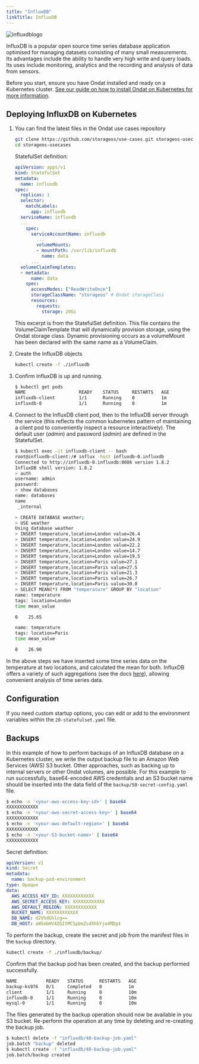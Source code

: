 ```yaml
---
title: "InfluxDB"
linkTitle: InfluxDB
---
```


![influxdblogo](/images/docs/explore/influxdb.png)

InfluxDB is a popular open source time series database application optimised
for managing datasets consisting of many small measurements. Its advantages
include the ability to handle very high write and query loads. Its uses include monitoring, analytics and the recording and analysis of data from sensors.

Before you start, ensure you have Ondat installed and ready on a Kubernetes cluster. [See our guide on how to install Ondat on Kubernetes for more information](/docs/install/kubernetes).

## Deploying InfluxDB on Kubernetes

1. You can find the latest files in the Ondat use cases repository

   ```bash
   git clone https://github.com/storageos/use-cases.git storageos-usecases
   cd storageos-usecases
   ```

   StatefulSet definition:

   ```yaml
   apiVersion: apps/v1
   kind: StatefulSet
   metadata:
     name: influxdb
   spec:
     replicas: 1
     selector:
       matchLabels:
         app: influxdb
     serviceName: influxdb
     ...
       spec:
         serviceAccountName: influxdb
           ...
           volumeMounts:
           - mountPath: /var/lib/influxdb
             name: data
         ...
     volumeClaimTemplates:
     - metadata:
         name: data
       spec:
         accessModes: ["ReadWriteOnce"]
         storageClassName: "storageos" # Ondat storageClass
         resources:
           requests:
             storage: 20Gi
   ```

   This excerpt is from the StatefulSet definition. This file contains the
   VolumeClaimTemplate that will dynamically provision storage, using the
   Ondat storage class. Dynamic provisioning occurs as a volumeMount has
   been declared with the same name as a VolumeClaim.

1. Create the InfluxDB objects

   ```bash
   kubectl create -f ./influxdb
   ```

2. Confirm InfluxDB is up and running.

   ```bash
   $ kubectl get pods
   NAME                    READY    STATUS     RESTARTS   AGE
   influxdb-client         1/1      Running    0          1m
   influxdb-0              1/1      Running    0          1m
   ```

3. Connect to the InfluxDB client pod, then to the InfluxDB server
   through the service (this reflects the common kubernetes pattern of
   maintaining a client pod to conveniently inspect a resource interactively).
   The default user (<em>admin</em>) and password (<em>admin</em>) are defined
   in the StatefulSet.

   ```bash
   $ kubectl exec -it influxdb-client -- bash
   root@influxdb-client:/# influx -host influxdb-0.influxdb
   Connected to http://influxdb-0.influxdb:8086 version 1.8.2
   InfluxDB shell version: 1.8.2
   > auth
   username: admin
   password: 
   > show databases
   name: databases
   name
    _internal

   > CREATE DATABASE weather;
   > USE weather
   Using database weather
   > INSERT temperature,location=London value=26.4
   > INSERT temperature,location=London value=24.9
   > INSERT temperature,location=London value=22.2
   > INSERT temperature,location=London value=14.7
   > INSERT temperature,location=London value=19.5
   > INSERT temperature,location=Paris value=27.1
   > INSERT temperature,location=Paris value=27.5
   > INSERT temperature,location=Paris value=21.3
   > INSERT temperature,location=Paris value=26.7
   > INSERT temperature,location=Paris value=30.0
   > SELECT MEAN(*) FROM "temperature" GROUP BY "location"
   name: temperature
   tags: location=London
   time mean_value

   0    25.65

   name: temperature
   tags: location=Paris
   time mean_value

   0    26.90
   ```

In the above steps we have inserted some time series data on the temperature
at two locations, and calculated the mean for both. InfluxDB offers a variety
of such aggregations (see the docs
[here](https://docs.influxdata.com/influxdb/v1.8/query_language/)), allowing
convenient analysis of time series data.

## Configuration

If you need custom startup options, you can edit or add to the environment
variables within the `20-statefulset.yaml` file.

## Backups

In this example of how to perform backups of an InfluxDB database on a
Kubernetes cluster, we write the output backup file
to an Amazon Web Services (AWS) S3 bucket. Other approaches, such as backing
up to internal servers or other Ondat volumes, are possible. For this
example to run successfully, base64-encoded AWS credentials and an S3 bucket
name should be inserted into the data field of the
`backup/50-secret-config.yaml` file.

```bash
$ echo -n '<your-aws-access-key-id>' | base64
XXXXXXXXXXXX
$ echo -n '<your-aws-secret-access-key>' | base64
XXXXXXXXXXXX
$ echo -n '<your-aws-default-region>' | base64
XXXXXXXXXXXX
$ echo -n '<your-S3-bucket-name>' | base64
XXXXXXXXXXXX
```

Secret definition:

```yaml
apiVersion: v1
kind: Secret
metadata:
  name: backup-pod-environment
type: Opaque
data:
  AWS_ACCESS_KEY_ID: XXXXXXXXXXXX
  AWS_SECRET_ACCESS_KEY: XXXXXXXXXXXX
  AWS_DEFAULT_REGION: XXXXXXXXXXXX
  BUCKET_NAME: XXXXXXXXXXXX
  DB_NAME: d2VhdGhlcg==
  DB_HOST: aW5mbHV4ZGItMC5pbmZsdXhkYjo4MDg4
```

To perform the backup, create the secret and job from the manifest files
in the `backup` directory.

```bash
kubectl create -f ./influxdb/backup/
```

Confirm that the backup pod has been created, and the backup performed successfully.

```bash
NAME           READY   STATUS      RESTARTS   AGE
backup-ks976   0/1     Completed   0          1m
client         1/1     Running     0          10m
influxdb-0     1/1     Running     0          10m
mysql-0        1/1     Running     0          10m
```

The files generated by the backup operation should now be available in you S3
bucket. Re-perform the operation at any time by deleting and re-creating
the backup job.

```bash
$ kubectl delete -f "influxdb/40-backup-job.yaml"
job.batch "backup" deleted
$ kubectl create -f "influxdb/40-backup-job.yaml"
job.batch/backup created
```
